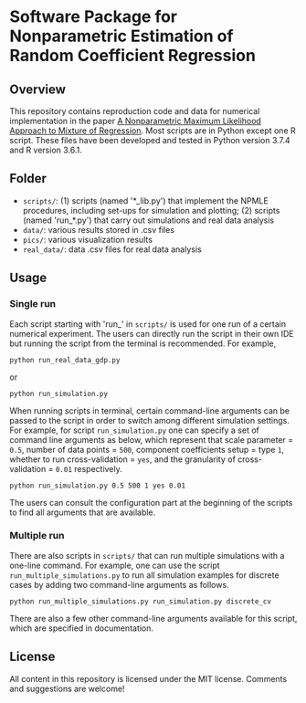 # Software Package for Nonparametric Estimation of Random Coefficient Regression

## Overview
This repository contains reproduction code and data for numerical implementation in the paper [A Nonparametric Maximum Likelihood Approach to Mixture of Regression](https://arxiv.org/abs/2108.09816). Most scripts are in Python except one R script. These files have been developed and tested in Python version 3.7.4 and R version 3.6.1.

## Folder
- `scripts/`: (1) scripts (named '\*\_lib.py') that implement the NPMLE procedures, including set-ups for simulation and plotting; (2) scripts (named 'run\_\*.py') that carry out simulations and real data analysis
- `data/`: various results stored in .csv files
- `pics/`: various visualization results
- `real_data/`: data .csv files for real data analysis

## Usage
### Single run
Each script starting with 'run_' in `scripts/` is used for one run of a certain numerical experiment. The users can directly run the script in their own IDE but running the script from the terminal is recommended. For example, 
```
python run_real_data_gdp.py
```
or
```
python run_simulation.py 
```
When running scripts in terminal, certain command-line arguments can be passed to the script in order to switch among different simulation settings. For example, for script `run_simulation.py` one can specify a set of command line arguments as below, which represent that scale parameter = `0.5`, number of data points = `500`, component coefficients setup = type `1`, whether to run cross-validation = `yes`, and the granularity of cross-validation = `0.01` respectively.
```
python run_simulation.py 0.5 500 1 yes 0.01
```

The users can consult the configuration part at the beginning of the scripts to find all arguments that are available.

### Multiple run
There are also scripts in `scripts/` that can run multiple simulations with a one-line command. For example, one can use the script `run_multiple_simulations.py` to run all simulation examples for discrete cases by adding two command-line arguments as follows.
```
python run_multiple_simulations.py run_simulation.py discrete_cv
```
There are also a few other command-line arguments available for this script, which are specified in documentation.

## License
All content in this repository is licensed under the MIT license. Comments and suggestions are welcome!
